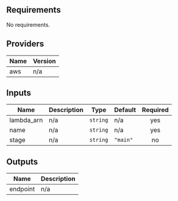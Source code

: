 ## Requirements

No requirements.

## Providers

| Name | Version |
|------|---------|
| aws | n/a |

## Inputs

| Name | Description | Type | Default | Required |
|------|-------------|------|---------|:--------:|
| lambda\_arn | n/a | `string` | n/a | yes |
| name | n/a | `string` | n/a | yes |
| stage | n/a | `string` | `"main"` | no |

## Outputs

| Name | Description |
|------|-------------|
| endpoint | n/a |

